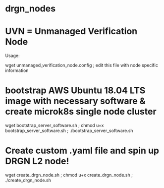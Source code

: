 # drgn_nodes
# UVN = Unmanaged Verification Node
Usage:

wget unmanaged_verification_node.config ; edit this file with node specific information

# bootstrap AWS Ubuntu 18.04 LTS image with necessary software & create microk8s single node cluster
wget bootstrap_server_software.sh ; chmod u+x bootstrap_server_software.sh ; ./bootstrap_server_software.sh

# Create custom .yaml file and spin up DRGN L2 node!
wget create_drgn_node.sh ; chmod u+x create_drgn_node.sh ; ./create_drgn_node.sh
